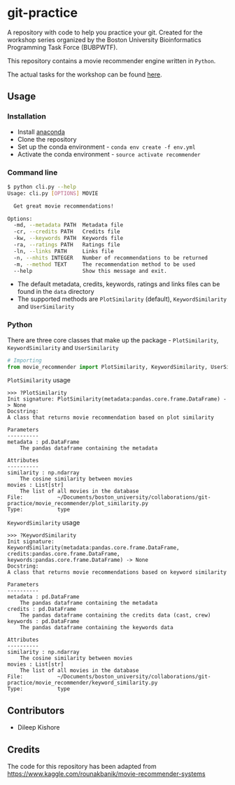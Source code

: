 # git-practice

A repository with code to help you practice your git. Created for the workshop series organized by the Boston University Bioinformatics Programming Task Force (BUBPWTF).

This repository contains a movie recommender engine written in `Python`.

The actual tasks for the workshop can be found [here](https://foundations-in-computational-skills.readthedocs.io/en/latest/content/workshops/07_version_control_with_git/07_version_control_with_git_workshop.html).


## Usage

### Installation

* Install [anaconda](https://conda.io/docs/user-guide/install/index.html)
* Clone the repository
* Set up the conda environment - `conda env create -f env.yml`
* Activate the conda environment - `source activate recommender`

### Command line
```sh
$ python cli.py --help
Usage: cli.py [OPTIONS] MOVIE

  Get great movie recommendations!

Options:
  -md, --metadata PATH  Metadata file
  -cr, --credits PATH   Credits file
  -kw, --keywords PATH  Keywords file
  -ra, --ratings PATH   Ratings file
  -ln, --links PATH     Links file
  -n, --nhits INTEGER   Number of recommendations to be returned
  -m, --method TEXT     The recommendation method to be used
  --help                Show this message and exit.
```

- The default metadata, credits, keywords, ratings and links files can be found in the `data` directory
- The supported methods are `PlotSimilarity` (default), `KeywordSimilarity` and `UserSimilarity`


### Python

There are three core classes that make up the package - `PlotSimilarity`, `KeywordSimilarity` and `UserSimilarity`

```python
# Importing
from movie_recommender import PlotSimilarity, KeywordSimilarity, UserSimilarity
```

`PlotSimilarity` usage
```
>>> ?PlotSimilarity
Init signature: PlotSimilarity(metadata:pandas.core.frame.DataFrame) -> None
Docstring:
A class that returns movie recommendation based on plot similarity

Parameters
----------
metadata : pd.DataFrame
    The pandas dataframe containing the metadata

Attributes
----------
similarity : np.ndarray
    The cosine similarity between movies
movies : List[str]
    The list of all movies in the database
File:           ~/Documents/boston_university/collaborations/git-practice/movie_recommender/plot_similarity.py
Type:           type
```

`KeywordSimilarity` usage
```
>>> ?KeywordSimilarity
Init signature: KeywordSimilarity(metadata:pandas.core.frame.DataFrame, credits:pandas.core.frame.DataFrame, keywords:pandas.core.frame.DataFrame) -> None
Docstring:
A class that returns movie recommendations based on keyword similarity

Parameters
----------
metadata : pd.DataFrame
    The pandas dataframe containing the metadata
credits : pd.DataFrame
    The pandas dataframe containing the credits data (cast, crew)
keywords : pd.DataFrame
    The pandas dataframe containing the keywords data

Attributes
----------
similarity : np.ndarray
    The cosine similarity between movies
movies : List[str]
    The list of all movies in the database
File:           ~/Documents/boston_university/collaborations/git-practice/movie_recommender/keyword_similarity.py
Type:           type
```


## Contributors

- Dileep Kishore


## Credits

The code for this repository has been adapted from https://www.kaggle.com/rounakbanik/movie-recommender-systems
